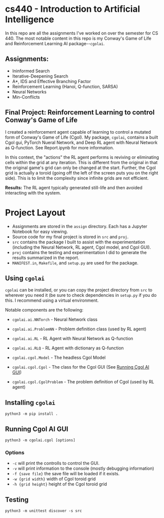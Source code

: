 # cs440 - Introduction to Artificial Intelligence

In this repo are all the assignments I've worked on over the semester for CS
440. The most notable content in this repo is my Conway's Game of Life and
Reinforcement Learning AI package--`cgolai`.

## Assignments:

* Ininformed Search
* Iterative-Deepening Search
* A\*, IDS and Effective Branching Factor
* Reinforcement Learning (Hanoi, Q-function, SARSA)
* Neural Networks
* Min-Conflicts

## Final Project: Reinforcement Learning to control Conway's Game of Life

I created a reinforcement agent capable of learning to control a mutated form
of Conway's Game of Life (Cgol). My package, `cgolai`, contains a built Cgol
gui, PyTorch Nueral Network, and Deep RL agent with Neural Network as
Q-function. See Report.ipynb for more information.

In this context, the "actions" the RL agent performs is reviving or eliminating
cells within the grid at any iteration. This is different from the original in
that the original game's grid can only be changed at the start. Further, the
Cgol grid is actually a toroid (going off the left of the screen puts you on
the right side). This is to limit the complexity since infinite grids are not
efficient.

**Results:** The RL agent typically generated still-life and then avoided
interacting with the system.

# Project Layout

* Assignments are stored in the `assign` directory. Each has a Jupyter Notebook
  for easy viewing.
* Source code for my final project is stored in `src` and `proj`.
* `src` contains the package I built to assist with the experimentation
  (including the Neural Network, RL agent, Cgol model, and Cgol GUI).
* `proj` contains the testing and experimentation I did to generate the results
  summarized in the report.
* `MANIFEST.in`, `Makefile`, and `setup.py` are used for the package.

## Using `cgolai`

`cgolai` can be installed, or you can copy the project directory from `src` to
wherever you need it (be sure to check dependencies in `setup.py` if you do
this. I recommend using a virtual environment.


Notable components are the following:

* `cgolai.ai.NNTorch` - Neural Network class
* `cgolai.ai.ProblemNN` - Problem definition class (used by RL agent)
* `cgolai.ai.RL` - RL Agent with Neural Network as Q-function
* `cgolai.ai.RLQ` - RL Agent with dictionary as Q-function

* `cgolai.cgol.Model` - The headless Cgol Model 
* `cgolai.cgol.Cgol` - The class for the Cgol GUI (See [Running Cgol AI
  GUI](#running-cgol-ai-gui))
* `cgolai.cgol.CgolProblem` - The problem definition of Cgol (used by RL agent)

## Installing `cgolai`

`python3 -m pip install .`

## Running Cgol AI GUI

`python3 -m cgolai.cgol [options]`

### Options

* `-c` will print the controlls to control the GUI.
* `-v` will print information to the console (mostly debugging information)
* `-f {save file}` the save file will be loaded if it exists.
* `-w {grid width}` width of Cgol toroid grid
* `-h {grid height}` height of the Cgol toroid grid

## Testing

`python3 -m unittest discover -s src`
